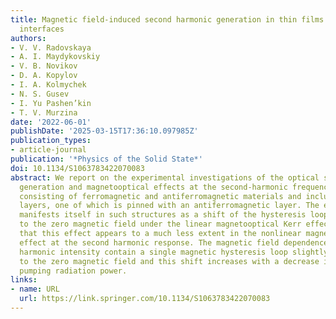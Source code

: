 ```yaml
---
title: Magnetic field-induced second harmonic generation in thin films with ferromagnet/antiferromagnet
  interfaces
authors:
- V. V. Radovskaya
- A. I. Maydykovskiy
- V. B. Novikov
- D. A. Kopylov
- I. A. Kolmychek
- N. S. Gusev
- I. Yu Pashen’kin
- T. V. Murzina
date: '2022-06-01'
publishDate: '2025-03-15T17:36:10.097985Z'
publication_types:
- article-journal
publication: '*Physics of the Solid State*'
doi: 10.1134/S1063783422070083
abstract: We report on the experimental investigations of the optical second harmonic
  generation and magnetooptical effects at the second-harmonic frequency in thin films
  consisting of ferromagnetic and antiferromagnetic materials and including exchange-coupled
  layers, one of which is pinned with an antiferromagnetic layer. The exchange coupling
  manifests itself in such structures as a shift of the hysteresis loops relative
  to the zero magnetic field under the linear magnetooptical Kerr effect. We show
  that this effect appears to a much less extent in the nonlinear magnetooptical Kerr
  effect at the second harmonic response. The magnetic field dependences of the second
  harmonic intensity contain a single magnetic hysteresis loop slightly shifted relative
  to the zero magnetic field and this shift increases with a decrease in the laser
  pumping radiation power.
links:
- name: URL
  url: https://link.springer.com/10.1134/S1063783422070083
---
```

